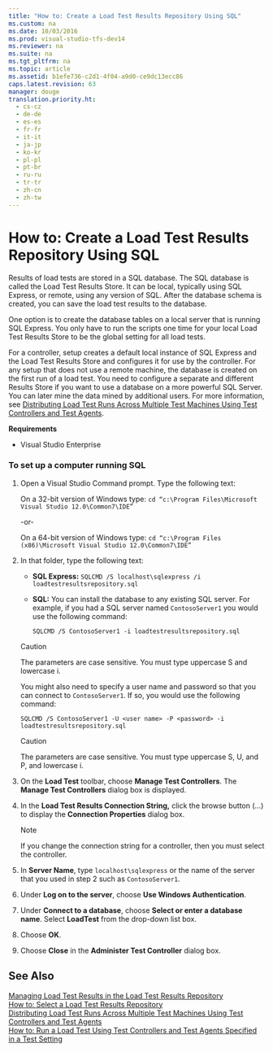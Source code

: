 ```yaml
---
title: "How to: Create a Load Test Results Repository Using SQL"
ms.custom: na
ms.date: 10/03/2016
ms.prod: visual-studio-tfs-dev14
ms.reviewer: na
ms.suite: na
ms.tgt_pltfrm: na
ms.topic: article
ms.assetid: b1efe736-c2d1-4f04-a9d0-ce9dc13ecc86
caps.latest.revision: 63
manager: douge
translation.priority.ht: 
  - cs-cz
  - de-de
  - es-es
  - fr-fr
  - it-it
  - ja-jp
  - ko-kr
  - pl-pl
  - pt-br
  - ru-ru
  - tr-tr
  - zh-cn
  - zh-tw
---
```

# How to: Create a Load Test Results Repository Using SQL
Results of load tests are stored in a SQL database. The SQL database is called the Load Test Results Store. It can be local, typically using SQL Express, or remote, using any version of SQL. After the database schema is created, you can save the load test results to the database.  
  
 One option is to create the database tables on a local server that is running SQL Express. You only have to run the scripts one time for your local Load Test Results Store to be the global setting for all load tests.  
  
 For a controller, setup creates a default local instance of SQL Express and the Load Test Results Store and configures it for use by the controller. For any setup that does not use a remote machine, the database is created on the first run of a load test. You need to configure a separate and different Results Store if you want to use a database on a more powerful SQL Server. You can later mine the data mined by additional users. For more information, see [Distributing Load Test Runs Across Multiple Test Machines Using Test Controllers and Test Agents](../dv_TeamTestALM/Distributing-Load-Test-Runs-Across-Multiple-Test-Machines-Using-Test-Controllers-and-Test-Agents.md).  
  
 **Requirements**  
  
-   Visual Studio Enterprise  
  
### To set up a computer running SQL  
  
1.  Open a Visual Studio Command prompt. Type the following text:  
  
     On a 32-bit version of Windows type: `cd “c:\Program Files\Microsoft Visual Studio 12.0\Common7\IDE”`  
  
     -or-  
  
     On a 64-bit version of Windows type: `cd “c:\Program Files (x86)\Microsoft Visual Studio 12.0\Common7\IDE”`  
  
2.  In that folder, type the following text:  
  
    -   **SQL Express:** `SQLCMD /S localhost\sqlexpress /i loadtestresultsrepository.sql`  
  
    -   **SQL:** You can install the database to any existing SQL server. For example, if you had a SQL server named `ContosoServer1` you would use the following command:  
  
         `SQLCMD /S ContosoServer1 -i loadtestresultsrepository.sql`  
  
    > [!CAUTION]
    >  The parameters are case sensitive. You must type uppercase S and lowercase i.  
  
     You might also need to specify a user name and password so that you can connect to `ContosoServer1`. If so, you would use the following command:  
  
     `SQLCMD /S ContosoServer1 -U <user name> -P <password> -i loadtestresultsrepository.sql`  
  
    > [!CAUTION]
    >  The parameters are case sensitive. You must type uppercase S, U, and P, and lowercase i.  
  
3.  On the **Load Test** toolbar, choose **Manage Test Controllers**. The **Manage Test Controllers** dialog box is displayed.  
  
4.  In the **Load Test Results Connection String,** click the browse button (…) to display the **Connection Properties** dialog box.  
  
    > [!NOTE]
    >  If you change the connection string for a controller, then you must select the controller.  
  
5.  In **Server Name**, type `localhost\sqlexpress` or the name of the server that you used in step 2 such as `ContosoServer1`.  
  
6.  Under **Log on to the server**, choose **Use Windows Authentication**.  
  
7.  Under **Connect to a database**, choose **Select or enter a database name**. Select **LoadTest** from the drop-down list box.  
  
8.  Choose **OK**.  
  
9. Choose **Close** in the **Administer Test Controller** dialog box.  
  
## See Also  
 [Managing Load Test Results in the Load Test Results Repository](../dv_TeamTestALM/Managing-Load-Test-Results-in-the-Load-Test-Results-Repository.md)   
 [How to: Select a Load Test Results Repository](../dv_TeamTestALM/How-to--Select-a-Load-Test-Results-Repository.md)   
 [Distributing Load Test Runs Across Multiple Test Machines Using Test Controllers and Test Agents](../dv_TeamTestALM/Distributing-Load-Test-Runs-Across-Multiple-Test-Machines-Using-Test-Controllers-and-Test-Agents.md)   
 [How to: Run a Load Test Using Test Controllers and Test Agents Specified in a Test Setting](../Topic/How%20to:%20Run%20a%20Load%20Test%20Using%20Test%20Controllers%20and%20Test%20Agents%20Specified%20in%20a%20Test%20Setting.md)